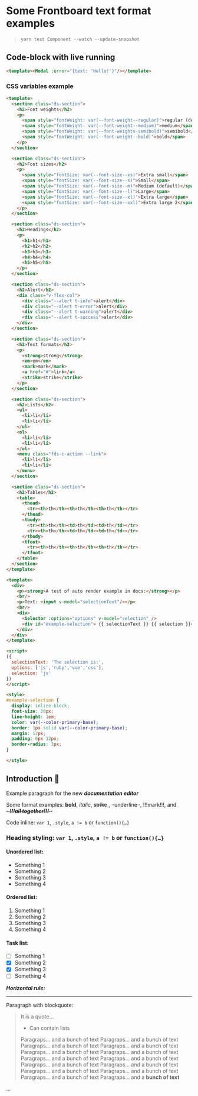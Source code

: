 # Some Frontboard text format examples

> `yarn test Component --watch --update-snapshot`

## Code-block with live running

```html
<template><Modal :error="{text: 'Hello!'}"/></template>
```

### CSS variables example

```html
<template>
  <section class="ds-section">
    <h2>Font weights</h2>
    <p>
      <span style="fontWeight: var(--font-weight--regular)">regular (default)</span>
      <span style="fontWeight: var(--font-weight--medium)">medium</span>
      <span style="fontWeight: var(--font-weightv-semibold)">semibold</span>
      <span style="fontWeight: var(--font-weight--bold)">bold</span>
    </p>
  </section>

  <section class="ds-section">
    <h2>Font sizes</h2>
    <p>
      <span style="fontSize: var(--font-size--xs)">Extra small</span>
      <span style="fontSize: var(--font-size--s)">Small</span>
      <span style="fontSize: var(--font-size--m)">Medium (default)</span>
      <span style="fontSize: var(--font-size--l)">Large</span>
      <span style="fontSize: var(--font-size--xl)">Extra large</span>
      <span style="fontSize: var(--font-size--xxl)">Extra large 2</span>
    </p>
  </section>

  <section class="ds-section">
    <h2>Headings</h2>
    <p>
      <h1>h1</h1>
      <h2>h2</h2>
      <h3>h3</h3>
      <h4>h4</h4>
      <h5>h5</h5>
    </p>
  </section>

  <section class="ds-section">
    <h2>Alert</h2>
    <div class="v-flex-col">
      <div class="--alert t-info">alert</div>
      <div class="--alert t-error">alert</div>
      <div class="--alert t-warning">alert</div>
      <div class="--alert t-success">alert</div>
    </div>
  </section>

  <section class="ds-section">
    <h2>Text formats</h2>
    <p>
      <strong>strong</strong>
      <em>em</em>
      <mark>mark</mark>
      <a href="#">link</a>
      <strike>strike</strike>
    </p>
  </section>

  <section class="ds-section">
    <h2>Lists</h2>
    <ul>
      <li>li</li>
      <li>li</li>
    </ul>
    <ol>
      <li>li</li>
      <li>li</li>
    </ol>
    <menu class="fds-c-action --link">
      <li>li</li>
      <li>li</li>
    </menu>
  </section>

  <section class="ds-section">
    <h2>Tables</h2>
    <table>
      <thead>
        <tr><th>th</th><th>th</th><th>th</th></tr>
      </thead>
      <tbody>
        <tr><th>th</th><td>th</td><td>th</td></tr>
        <tr><th>th</th><td>th</td><td>th</td></tr>
      </tbody>
      <tfoot>
        <tr><th>th</th><th>th</th><th>th</th></tr>
      </tfoot>
    </table>
  </section>
</template>
```

```html
<template>
  <div>
    <p><strong>A test of auto render example in docs:</strong></p>
    <br/>
    <p>Text: <input v-model="selectionText"/></p>
    <br/>
    <div>
      <Selector :options="options" v-model="selection" />
      <div id="example-selection"> {{ selectionText }} {{ selection }}</div>
    </div>
  </div>
</template>

<script>
({
  selectionText: 'The selection is:',
  options: ['js','ruby','vue','css'],
  selection: 'js'
})
</script>

<style>
#example-selection {
  display: inline-block;
  font-size: 20px;
  line-height: 1em;
  color: var(--color-primary-base);
  border: 1px solid var(--color-primary-base);
  margin: 12px;
  padding: 6px 12px;
  border-radius: 3px;
}

</style>
```

## Introduction 🌈

Example paragraph for the new **_documentation editor_**

Some format examples: **bold**, _italic_, ~~strike~~ , ··underline··, !!!mark!!!, and **_~~··!!!all together!!!··~~_**

Code inline: `var 1`, `.style`, `a != b` or `function(){…}`

### Heading styling: `var 1`, `.style`, `a != b` or `function(){…}`

#### Unordered list:

* Something 1
* Something 2
* Something 3
* Something 4

#### Ordered list:

1. Something 1
2. Something 2
3. Something 3
4. Something 4

#### Task list:

* [ ] Something 1
* [x] Something 2
* [x] Something 3
* [ ] Something 4

**_Horizontal rule:_**

---

Paragraph with blockquote:

> It is a quote…
> 
> * Can contain lists
> 
> Paragraps… and a bunch of text Paragraps… and a bunch of text Paragraps… and a bunch of text Paragraps… and a bunch of text Paragraps… and a bunch of text Paragraps… and a bunch of text Paragraps… and a bunch of text Paragraps… and a bunch of text Paragraps… and a bunch of text Paragraps… and a bunch of text Paragraps… and a bunch of text Paragraps… and a bunch of text Paragraps… and a bunch of text Paragraps… and a **bunch of text**

…